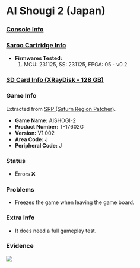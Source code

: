 # AI Shougi 2 (Japan)

### [Console Info](../../../../../Info/Consoles/VA13/README.md)

### [Saroo Cartridge Info](../../../../../Info/Cartridges/RetroGameParadiseStore/1.32F/README.md)

- <b>Firmwares Tested:</b>
  1. MCU: 231125, SS: 231125, FPGA: 05 - v0.2

### [SD Card Info (XRayDisk - 128 GB)](../../../../../Info/SdCards/XRayDisk/128GB/fat32/README.md)

### Game Info

Extracted from [SRP (Saturn Region Patcher)](https://segaxtreme.net/resources/saturn-region-patcher.81/download).

- <b>Game Name:</b> AISHOGI-2
- <b>Product Number:</b> T-17602G
- <b>Version:</b> V1.002
- <b>Area Code:</b> J
- <b>Peripheral Code:</b> J

### Status

- Errors :x:

### Problems

- Freezes the game when leaving the game board.

### Extra Info

- It does need a full gameplay test.

### Evidence

[![](https://img.youtube.com/vi/GqazcbAXBhw/0.jpg)](https://www.youtube.com/watch?v=GqazcbAXBhw)
